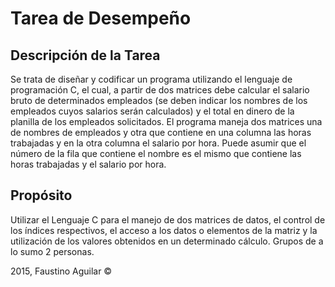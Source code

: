 # Tarea de Desempeño

## Descripción de la Tarea

Se trata de diseñar y codificar un programa utilizando el lenguaje de programación C, el
cual, a partir de dos matrices debe calcular el salario bruto de determinados empleados (se deben
indicar los nombres de los empleados cuyos salarios serán calculados) y el total en dinero de la
planilla de los empleados solicitados. El programa maneja dos matrices una de nombres de
empleados y otra que contiene en una columna las horas trabajadas y en la otra columna el
salario por hora. Puede asumir que el número de la fila que contiene el nombre es el mismo que
contiene las horas trabajadas y el salario por hora.

## Propósito

Utilizar el Lenguaje C para el manejo de dos matrices de datos, el control de los índices
respectivos, el acceso a los datos o elementos de la matriz y la utilización de los valores obtenidos
en un determinado cálculo. Grupos de a lo sumo 2 personas.

2015, Faustino Aguilar ©
